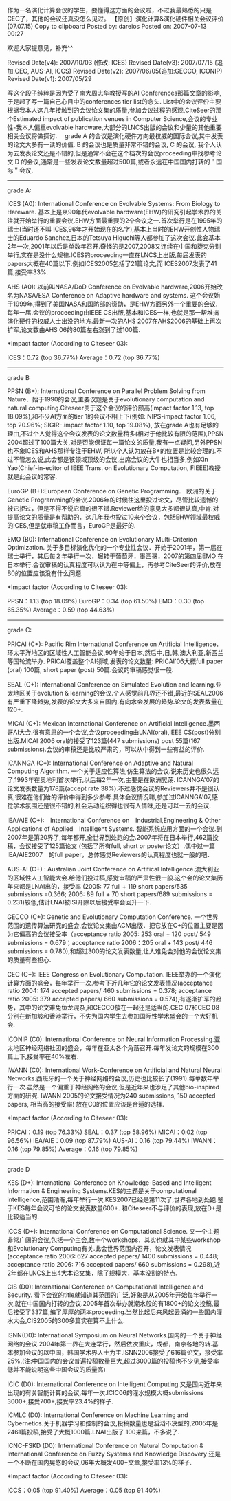作为一名演化计算会议的学生，要懂得这方面的会议啦，不过我最熟悉的只是CEC了，其他的会议还真没怎么见过。
【原创】演化计算&演化硬件相关会议评价(07.07.15)     Copy to clipboard
Posted by: dareios
Posted on: 2007-07-13 00:27

欢迎大家提意见，补充^^

Revised Date(v4): 2007/10/03 (修改: ICES)
Revised Date(v3): 2007/07/15 (追加:CEC, AUS-AI, ICCS)
Revised Date(v2): 2007/06/05(追加:GECCO, ICONIP)
Revised Date(v1): 2007/05/29


写这个段子纯粹是因为受了南大周志华教授写的AI Conferences那篇文章的影响,于是起了写一篇自己心目中的conferences tier list的念头. List中的会议评价主要根据我本人这几年接触到的会议论文集的质量,参加会议过程的感观,CiteSeer的那个Estimated impact of publication venues in Computer Science,会议的专业性-我本人偏重evolvable hardware,大部分的LNCS出版的会议和少量的其他重要相关会议将做探讨.
　grade A 的会议是演化硬件方向最权威的国际会议,其中发表的论文大多有一读的价值. B 的会议也是质量非常不错的会议, C 的会议, 我个人认为去发表论文还是不错的,但是通常不会在这个档次的会议proceeding中找参考论文.D 的会议,通常是一些发表论文数量超过500篇,或者永远在中国国内打转的＂国际＂会议.



--------------------------------------------------------------------------------

grade A:

ICES (A0): International Conference on Evolvable Systems: From Biology to Hareware. 基本上是从90年代evolvable hardware(EHW)的研究引起学术界的关注就开始举行的重要会议.EHW方面最重要的2个会议之一.首次举行是在1995年的瑞士(当时还不叫 ICES,96年才开始现在的名字),基本上当时的EHW开创性人物瑞士的Eduardo Sanchez,日本的Tetsuya Higuchi等人都参加了这次会议.此会基本2年一次,2001年以后是单数年召开.奇怪的是2007,2008又连续在中国和捷克分别举行,实在是没什么规律.ICES的proceeding一直在LNCS上出版,每届发表的papers大概在40篇以下.例如ICES2005包括了21篇论文,而 ICES2007发表了41篇,接受率33%.

AHS (A0): 以前叫NASA/DoD Conference on Evolvable hardware,2006开始改名为NASA/ESA Conference on Adaptive hardware and systems. 这个会议始于1999年,得到了美国NASA和国防部的资助，是EHW方面另外一个重要的会议. 每年一届.会议的proceeding由IEEE CS出版,基本和ICES一样,也就是那一帮堆搞演化硬件的权威人士出没的地方.最新一次的AHS 2007在AHS2006的基础上再次扩军,论文数由AHS 06的80篇左右涨到了过100篇.

*Impact factor (According to Citeseer 03):

ICES：0.72 (top 36.77%)
Average：0.72 (top 36.77%)


--------------------------------------------------------------------------------

grade B

PPSN (B+); International Conference on Parallel Problem Solving from Nature．始于1990的会议,主要议题是关于evolutionary computation and natural computing.Citeseer关于这个会议的评价颇高(impact factor 1.13, top 18.09%),和不少AI方面的tier 1的会议不相上下(例如: NIPS-impact factor 1.06, top 20.96%; SIGIR-.impact factor 1.10, top 19.08%), 放在grade A也有足够的理由,不过个人觉得这个会议发表的论文数量稍多(相对于他比较有限的范围),PPSN 2004超过了100篇大关,对是否能保证每一篇论文的质量,我有一点疑问,另外PPSN也不象ICES和AHS那样专注于EHW, 所以个人认为放在B+的位置是比较合理的.不过不管怎么说,此会都是该领域顶级的会议,出席会议的大牛也相当多,例如Xin Yao(Chief-in-editor of IEEE Trans. on Evolutionary Computation, FIEEE)教授就是此会议的常客.

EuroGP (B+):European Conference on Genetic Programming． 欧洲的关于Genetic Programming的会议.2006年的时候往这里投过论文，尽管比较遗憾的被它拒过，但是不得不说它真的很不错.Reviewer给的意见大多都很认真,中肯.对提高论文的质量是有帮助的．这几年我也投过10来个会议，包括EHW领域最权威的ICES,但是就审稿工作而言，EuroGP是最好的.

EMO (B0): International Conference on Evolutionary Multi-Criterion Optimization. 关于多目标演化优化的一个专业性会议．开始于2001年，第一届在瑞士举行，其后每２年举行一次，辗转于葡萄牙，墨西哥，2007的第四届EMO 在日本举行.会议审稿的认真程度可以认为在中等偏上，再参考CiteSeer的评价,放在B0的位置应该没有什么问题.

*Impact factor (According to Citeseer 03):

PPSN：1.13 (top 18.09%)
EuroGP：0.34 (top 61.50%)
EMO：0.30 (top 65.35%)
Average：0.59 (top 44.63%)


--------------------------------------------------------------------------------

grade C:

PRICAI (C+): Pacific Rim International Conference on Artificial Intelligence．环太平洋地区的区域性人工智能会议,90年始于日本,然后中,日,韩,澳大利亚,新西兰等国轮流举办. PRICAI覆盖整个AI领域,发表的论文数量: PRICAI'06大概full paper (oral) 100篇, short paper (post) 50篇.会议的审稿感觉很一般.

SEAL (C+): International Conference on Simulated Evolution and learning.亚太地区关于evolution & learning的会议.个人感觉前几界还不错,最近的SEAL2006有严重下降趋势,发表的论文大多来自国内,有向水会发展的趋势.论文的发表数量在 120+.

MICAI (C+): Mexican International Conference on Artificial Intelligence.墨西哥AI大会.很有意思的一个会议,会议proceeding由LNAI(oral),IEEE CS(post)分别出版.MICAI 2006 oral的接受了123篇(447 submissions) post 55篇(167 submissions).会议的审稿还是比较严肃的，可以从中得到一些有益的评价.

ICANNGA (C+): International Conference on Adaptive and Natural Computing Algorithm. 一个关于适应性算法,仿生算法的会议.说来历史也很久远了,1993年在奥地利首次举行,以后每2年一次,主要是在欧洲晃荡. ICANNGA'07的论文发表数量为178篇(accept rate 38%).不过感觉会议的Reviewers并不是很认真,很难在他们给的评价中得到多少参考.具体会议情况嘛,参加过ICANNGA'07,感觉学术氛围还是很不错的,社会活动组织得也很有人情味,还是可以一去的会议.

IEA/AIE (C+):　International Conference on　Industrial,Engineering & Other Applications of Applied　Intelligent Systems. 智能系统应用方面的一个会议.到2007年是第20界了,每年都开,全世界到处跑的会.2007年将在日本举行,462篇投稿，会议接受了125篇论文 (包括了所有full, short or poster论文）.偶中过一篇IEA/AIE2007　的full paper，总体感觉Reviewers的认真程度也就一般的吧．

AUS-AI (C+) : Australian Joint Conference on Artifical Intelligence.澳大利亚的区域性人工智能大会.给他们投过稿,感觉审稿的严肃性很一般.这个会的论文集历年来都是LNAI出的，接受率 (2005: 77 full + 119 short papers/535 submissions =0.366; 2006: 89 full + 70 short papers/689 submissions = 0.231)较低,估计LNAI被ISI开除以后接受率会回升一下.

GECCO (C+): Genetic and Evolutionary Computation Conference. 一个世界范围的遗传算法研究的盛会,会议论文集由ACM出版．把它放在C+的位置主要是因为它偏高的会议接受率（acceptance ratio 2005: 253 oral + 120 post/ 549 submissions = 0.679；acceptance ratio 2006：205 oral + 143 post/ 446 submissions = 0.780),和超过300的论文发表数量,让人难免会对他的会议论文集的质量有些担心.

CEC (C+): IEEE Congress on Evolutionary Computation. IEEE举办的一个演化计算方面的盛会，每年举行一次.参考下近几年它的论文发表情况(acceptance ratio 2004: 174 accepted papers/ 460 submissions = 0.378; acceptance ratio 2005: 379 accepted papers/ 660 submissions = 0.574),有逐渐扩军的趋势，其中的论文难免鱼龙混杂,和GECCO放在一起还是适当的.CEC 07和CEC 08分别在新加坡和香港举行，不失为国内学生去参加国际性学术盛会的一个大好机会.

ICONIP (C0): International Conference on Neural Information Processing.亚太地区神经网络社团的盛会，每年在亚太各个角落召开.每年发论文的规模在300篇上下,接受率在40%左右.

IWANN (C0): International Work-Conference on Artificial and Natural Neural Networks.西班牙的一个关于神经网络的会议,历史也比较长了(1991).每单数年举行一次.虽然是一个偏重于神经网络的会议,但是近年来也涉足了其他bio-inspired方面的研究. IWANN 2005的论文接受情况为240 submissions, 150 accepted papers, 相当高的接受率! 放在C0的位置应该是合适的选择.

*Impact factor (According to Citeseer 03):

PRICAI：0.19 (top 76.33%)
SEAL：0.37 (top 58.96%)
MICAI：0.02 (top 96.56%)
IEA/AIE：0.09 (top 87.79%)
AUS-AI：0.16 (top 79.44%)
IWANN：0.16 (top 79.85%)
Average：0.16 (top 79.85%)


--------------------------------------------------------------------------------

grade D

KES (D+): International Conference on Knowledge-Based and Intelligent Information & Engineering Systems.KES的主题是关于computational intelligence,范围浩瀚,每年举行一次,KES2007已经是第11次了,世界各地到处跑.鉴于KES每年会议可怕的论文发表数量600+. 和Citeseer不与评价的表现,放在D+是比较适当的.

ICCS (D+): International Conference on Computational Science. 又一个主题非常广阔的会议,包括一个主会,数十个workshops．其实也就其中某些workshop和Evolutionary Computing有关.此会世界范围内召开，论文发表情况(acceptance ratio 2006: 627 accepted papers/ 1400 submissions = 0.448; acceptance ratio 2006: 716 accepted papers/ 660 submissions = 0.298),近2年都在LNCS上出4大本论文集，除了规模大，基本没别的特点.

CIS (D0): International Conference on Computational Intelligence and Security. 看下会议的title就知道其范围的广泛,好象是从2005年开始每年举行一次,就在中国国内打转的会议.2005年首次举办就潮水般的有1800+的论文投稿,最后接受了337篇,编了厚厚的两本proceeding.当然比起后来风起云涌的一些国内灌水大会,CIS2005的300多篇实在算不上什么.

ISNN(D0): International Symposium on Neural Networks.国内的一个关于神经网络的会议.2004年第一界在大连举行，然后依次重庆，成都，南京各地的转.基本参加会议的以中国，韩国学术界人士为主.ISNN2006接受了616篇论文，接受率25%.(注:中国国内的会议普遍投稿数量巨大,超过3000篇的投稿也不少见,接受率低并不能说明这些中国会议的质量高)

ICIC (D0): International Conference on Intelligent Computing.又是国内近年来出现的有关智能计算的会议,每年一次.ICIC06的灌水规模大概submissions 3000+,接受700+,接受率23.4%的样子.

ICMLC (D0): International Conference on Machine Learning and Cybernetics.关于机器学习和控制的会议,投稿数量也是滔滔不决型的,2005年是2461篇投稿,接受了大概1000篇.LNAI出版了 100来篇，不多说了.

ICNC-FSKD (D0): International Conference on Natural Computation & International Conference on Fuzzy Systems and Knowledge Discovery 还是一个不断在国内晃悠的会议,06年大概发400+文章,接受率13%的样子.

*Impact factor (According to Citeseer 03):

ICCS：0.05 (top 91.40%)
Average：0.05 (top 91.40%)